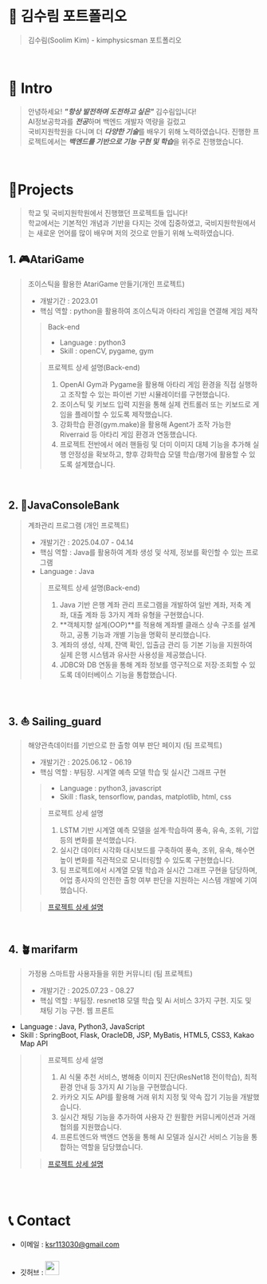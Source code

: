 # 📜 김수림 포트폴리오

> 김수림(Soolim Kim) - kimphysicsman 포트폴리오

<br />

# 👋 Intro

> 안녕하세요! ***"항상 발전하며 도전하고 싶은"*** 김수림입니다!  
> AI정보공학과를 ***전공***하며 백엔드 개발자 역량을 길렀고  
> 국비지원학원을 다니며 더 ***다양한 기술***를 배우기 위해 노력하였습니다.
> 진행한 프로젝트에서는 ***백엔드를 기반으로 기능 구현 및 학습***을 위주로 진행했습니다.

<br />

# 📝Projects
> 학교 및 국비지원학원에서 진행했던 프로젝트들 입니다!  
> 학교에서는 기본적인 개념과 기반을 다지는 것에 집중하였고, 
> 국비지원학원에서는 새로운 언어를 많이 배우며 저의 것으로 만들기 위해 노력하였습니다.

## 1. 🎮AtariGame 

> 조이스틱을 활용한 AtariGame 만들기(개인 프로젝트)
>
> - 개발기간 : 2023.01
> - 핵심 역할 : python을 활용하여 조이스틱과 아타리 게임을 연결해 게임 제작
>
>> Back-end
>> - Language : python3  
>> - Skill : openCV, pygame, gym
> 
>> 프로젝트 상세 설명(Back-end)
>> 1. OpenAI Gym과 Pygame을 활용해 아타리 게임 환경을 직접 실행하고 조작할 수 있는 파이썬 기반 시뮬레이터를 구현했습니다.
>> 2. 조이스틱 및 키보드 입력 지원을 통해 실제 컨트롤러 또는 키보드로 게임을 플레이할 수 있도록 제작했습니다.
>> 3. 강화학습 환경(gym.make)을 활용해 Agent가 조작 가능한 Riverraid 등 아타리 게임 환경과 연동했습니다.
>> 4. 프로젝트 전반에서 에러 핸들링 및 더미 이미지 대체 기능을 추가해 실행 안정성을 확보하고, 향후 강화학습 모델 학습/평가에 활용할 수 있도록 설계했습니다.
>

<br />

## 2. 🏦JavaConsoleBank

> 계좌관리 프로그램 (개인 프로젝트)
>
> - 개발기간 : 2025.04.07 - 04.14
> - 핵심 역할 : Java를 활용하여 계좌 생성 및 삭제, 정보를 확인할 수 있는 프로그램 
> - Language : Java
>
>> 프로젝트 상세 설명(Back-end)
>> 1. Java 기반 은행 계좌 관리 프로그램을 개발하여 일반 계좌, 저축 계좌, 대출 계좌 등 3가지 계좌 유형을 구현했습니다.
>> 2. **객체지향 설계(OOP)**를 적용해 계좌별 클래스 상속 구조를 설계하고, 공통 기능과 개별 기능을 명확히 분리했습니다.
>> 3. 계좌의 생성, 삭제, 잔액 확인, 입출금 관리 등 기본 기능을 지원하여 실제 은행 시스템과 유사한 사용성을 제공했습니다.
>> 4. JDBC와 DB 연동을 통해 계좌 정보를 영구적으로 저장·조회할 수 있도록 데이터베이스 기능을 통합했습니다.
>

<br />

## 3. ⛵ Sailing_guard

> 해양관측데이터를 기반으로 한 출항 여부 판단 페이지 (팀 프로젝트)
>
> - 개발기간 : 2025.06.12 - 06.19
> - 핵심 역할 : 부팀장. 시계열 예측 모델 학습 및 실시간 그래프 구현
>> - Language : python3, javascript
>> - Skill : flask, tensorflow, pandas, matplotlib, html, css 
>
>> 프로젝트 상세 설명
>> 1. LSTM 기반 시계열 예측 모델을 설계·학습하여 풍속, 유속, 조위, 기압 등의 변화를 분석했습니다.
>> 2. 실시간 데이터 시각화 대시보드를 구축하여 풍속, 조위, 유속, 해수면 높이 변화를 직관적으로 모니터링할 수 있도록 구현했습니다.
>> 3. 팀 프로젝트에서 시계열 모델 학습과 실시간 그래프 구현을 담당하며, 어업 종사자의 안전한 출항 여부 판단을 지원하는 시스템 개발에 기여했습니다.
>
>> [프로젝트 상세 설명](https://drive.google.com/file/d/1QuWxg1ZF3oiTHVU9Cs058oUakZpUe_If/view?usp=sharing)
<br />

## 4. 🪴marifarm

> 가정용 스마트팜 사용자들을 위한 커뮤니티 (팀 프로젝트)
>
> - 개발기간 : 2025.07.23 - 08.27
> - 핵심 역할 : 부팀장. resnet18 모델 학습 및 Ai 서비스 3가지 구현. 지도 및 채팅 기능 구현. 웹 프론트 
- Language : Java, Python3, JavaScript
- Skill : SpringBoot, Flask, OracleDB, JSP, MyBatis, HTML5, CSS3, Kakao Map API
>
>> 프로젝트 상세 설명
>> 1. AI 식물 추천 서비스, 병해충 이미지 진단(ResNet18 전이학습), 최적 환경 안내 등 3가지 AI 기능을 구현했습니다.
>> 2. 카카오 지도 API를 활용해 거래 위치 지정 및 약속 잡기 기능을 개발했습니다.
>> 3. 실시간 채팅 기능을 추가하여 사용자 간 원활한 커뮤니케이션과 거래 협의를 지원했습니다.
>> 4. 프론트엔드와 백엔드 연동을 통해 AI 모델과 실시간 서비스 기능을 통합하는 역할을 담당했습니다.
>
>> [프로젝트 상세 설명](https://drive.google.com/file/d/1QuWxg1ZF3oiTHVU9Cs058oUakZpUe_If/view?usp=sharing)

<br />
<br />

# 📞 Contact

- 이메일 : ksr113030@gmail.com
- 깃허브 : <a href="https://github.com/tnfla1130">
  <img src="https://user-images.githubusercontent.com/68724828/185908612-22f4d219-78a7-4de7-bb02-deecaa63bffa.png" height="28px" style="margin-top: 10px" />
  </a>

  </a>
